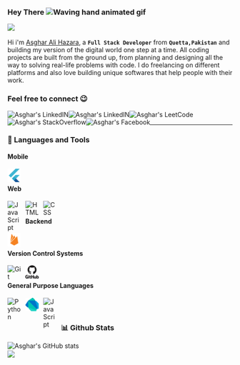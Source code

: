 <h3> Hey There <img src="https://raw.githubusercontent.com/nixin72/nixin72/master/wave.gif" alt="Waving hand animated gif "height="45" width="45" /> </h3> 

![](https://visitor-badge.glitch.me/badge?page_id=astonish2c.astonish2c)

Hi i'm [Asghar Ali Hazara](https://www.facebook.com/astonish2c), a **`Full Stack Developer`** from **`Quetta,Pakistan`** and building my version of the digital world one step at a time. All coding projects are built from the ground up, from planning and designing all the way to solving real-life problems with code. I do freelancing on different platforms and also love building unique softwares that help people with their work. 

###  Feel free to connect :wink:

<a href="https://www.linkedin.com/in/astonish2c/">
  <img align="left" alt="Asghar's LinkedIN" src="https://img.shields.io/badge/LinkedIn-0077B5?style=for-the-badge&logo=linkedin&logoColor=white" />
</a>
<a href="https://www.upwork.com/freelancers/~01d52ee2528c960792">
  <img align="left" alt="Asghar's LinkedIN" src="https://img.shields.io/badge/UpWork-6FDA44?style=for-the-badge&logo=Upwork&logoColor=white" />
</a>
<a href="https://www.hackerrank.com/astonish2c">
  <img align="left" alt="Asghar's LeetCode"   src="https://img.shields.io/badge/-Hackerrank-2EC866?style=for-the-badge&logo=HackerRank&logoColor=white" />
</a>
<a href="https://stackoverflow.com/users/15493690/asghar-ali-hazara">
  <img align="left" alt="Asghar's StackOverflow" src="https://img.shields.io/badge/Stack_Overflow-FE7A16?style=for-the-badge&logo=stack-overflow&logoColor=white" />
</a>
<a href="https://www.facebook.com/astonish2c">
  <img align="left" alt="Asghar's Facebook"  src="https://img.shields.io/badge/Facebook-1877F2?style=for-the-badge&logo=facebook&logoColor=white" />
</a>
&nbsp;

---

### 🧰 Languages and Tools

#### Mobile 
<img align="left" alt="Flutter" width="30px" style="padding-right:10px;" src="https://github.com/devicons/devicon/blob/v2.15.1/icons/flutter/flutter-original.svg" />
&nbsp;

#### Web 
<img align="left" alt="JavaScript" width="30px" style="padding-right:10px;" src="https://cdn.jsdelivr.net/gh/devicons/devicon/icons/javascript/javascript-plain.svg" />
<img align="left" alt="HTML" width="30px" style="padding-right:10px;" src="https://cdn.jsdelivr.net/gh/devicons/devicon/icons/html5/html5-plain.svg" />
<img align="left" alt="CSS" width="30px" style="padding-right:10px;" src="https://cdn.jsdelivr.net/gh/devicons/devicon/icons/css3/css3-plain.svg" /> 
&nbsp;

#### Backend
<img align="left" alt="Firebase" width="30px" style="padding-right:10px;" src="https://github.com/devicons/devicon/blob/v2.15.1/icons/firebase/firebase-plain.svg" /> 
&nbsp;

#### Version Control Systems
<img align="left" alt="Git" width="30px" style="padding-right:10px;" src="https://cdn.jsdelivr.net/gh/devicons/devicon/icons/git/git-original.svg" />
<img align="left" alt="GitHub" width="30px" style="padding-right:10px;" src="https://github.com/devicons/devicon/blob/v2.15.1/icons/github/github-original-wordmark.svg" /> &nbsp;

#### General Purpose Languages 
<img align="left" alt="Python" width="30px" style="padding-right:10px;" src="https://cdn.jsdelivr.net/gh/devicons/devicon/icons/python/python-plain.svg" /> 
<img align="left" alt="Dart" width="30px" style="padding-right:10px;" src="https://github.com/devicons/devicon/blob/v2.15.1/icons/dart/dart-original.svg" />
<img align="left" alt="JavaScript" width="30px" style="padding-right:10px;" src="https://cdn.jsdelivr.net/gh/devicons/devicon/icons/javascript/javascript-plain.svg" />

<br />

#

### 📊 Github Stats

![Asghar's GitHub stats](https://github-readme-stats.vercel.app/api?username=astonish2c&show_icons=true&theme=gruvbox)
<br>
<img align="center" src="https://github-readme-streak-stats.herokuapp.com/?user=astonish2c&theme=gruvbox">

#


